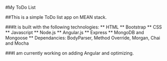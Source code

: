 #My ToDo List

##This is a simple ToDo list app on MEAN stack.

###It is built with the following technologies:
	** HTML
	** Bootstrap
	** CSS
	** Javascript
	** Node.js
	** Angular.js
	** Express
	** MongoDB and Mongoose
	** Dependancies: BodyParser, Method Override, Morgan, Chai and Mocha

###I am currently working on adding Angular and optimizing. 